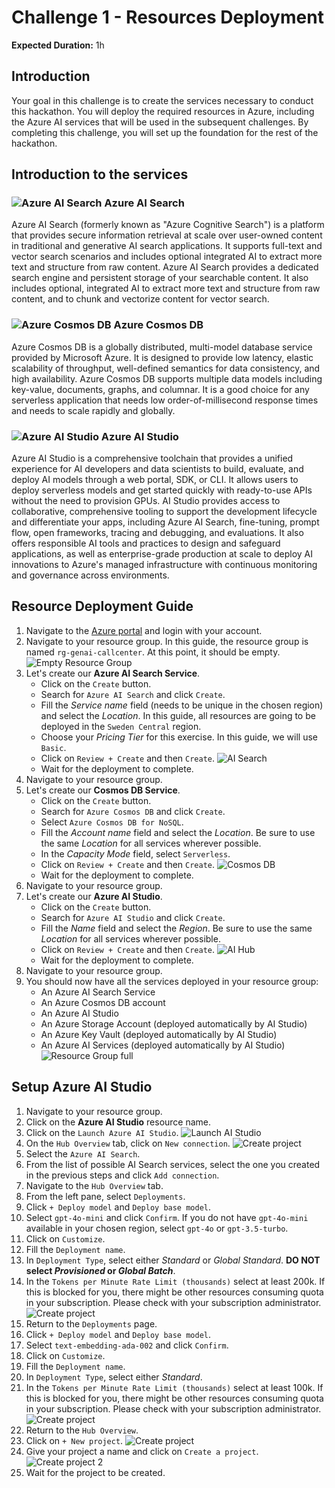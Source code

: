# Challenge 1 - Resources Deployment

**Expected Duration:** 1h

## Introduction
Your goal in this challenge is to create the services necessary to conduct this hackathon. You will deploy the required resources in Azure, including the Azure AI services that will be used in the subsequent challenges. By completing this challenge, you will set up the foundation for the rest of the hackathon.

## Introduction to the services

### ![Azure AI Search](./images/10044-icon-service-Cognitive-Search.svg) Azure AI Search
Azure AI Search (formerly known as "Azure Cognitive Search") is a platform that provides secure information retrieval at scale over user-owned content in traditional and generative AI search applications. It supports full-text and vector search scenarios and includes optional integrated AI to extract more text and structure from raw content. Azure AI Search provides a dedicated search engine and persistent storage of your searchable content. It also includes optional, integrated AI to extract more text and structure from raw content, and to chunk and vectorize content for vector search.

### ![Azure Cosmos DB](./images/10121-icon-service-Azure-Cosmos-DB.svg) Azure Cosmos DB
Azure Cosmos DB is a globally distributed, multi-model database service provided by Microsoft Azure. It is designed to provide low latency, elastic scalability of throughput, well-defined semantics for data consistency, and high availability. Azure Cosmos DB supports multiple data models including key-value, documents, graphs, and columnar. It is a good choice for any serverless application that needs low order-of-millisecond response times and needs to scale rapidly and globally.

### ![Azure AI Studio](./images/03513-icon-service-AI-Studio.svg) Azure AI Studio
Azure AI Studio is a comprehensive toolchain that provides a unified experience for AI developers and data scientists to build, evaluate, and deploy AI models through a web portal, SDK, or CLI. It allows users to deploy serverless models and get started quickly with ready-to-use APIs without the need to provision GPUs. AI Studio provides access to collaborative, comprehensive tooling to support the development lifecycle and differentiate your apps, including Azure AI Search, fine-tuning, prompt flow, open frameworks, tracing and debugging, and evaluations. It also offers responsible AI tools and practices to design and safeguard applications, as well as enterprise-grade production at scale to deploy AI innovations to Azure's managed infrastructure with continuous monitoring and governance across environments.

## Resource Deployment Guide
1. Navigate to the [Azure portal](https://portal.azure.com/#home) and login with your account.
2. Navigate to your resource group. In this guide, the resource group is named `rg-genai-callcenter`. At this point, it should be empty.
![Empty Resource Group](./images/rg_empty.png)
3. Let's create our **Azure AI Search Service**. 
    * Click on the `Create` button.
    * Search for `Azure AI Search` and click `Create`.
    * Fill the *Service name* field (needs to be unique in the chosen region) and select the *Location*. In this guide, all resources are going to be deployed in the `Sweden Central` region. 
    * Choose your *Pricing Tier* for this exercise. In this guide, we will use `Basic`.
    * Click on `Review + Create` and then `Create`.
    ![AI Search](./images/aisearch.png)
    * Wait for the deployment to complete.
4. Navigate to your resource group.
5. Let's create our **Cosmos DB Service**.
    * Click on the `Create` button.
    * Search for `Azure Cosmos DB` and click `Create`.
    * Select `Azure Cosmos DB for NoSQL`.
    * Fill the *Account name* field and select the *Location*. Be sure to use the same *Location* for all services wherever possible.
    * In the *Capacity Mode* field, select `Serverless`.
    * Click on `Review + Create` and then `Create`.
    ![Cosmos DB](./images/cosmosdb.png)
    * Wait for the deployment to complete.
6. Navigate to your resource group.
7. Let's create our **Azure AI Studio**.
    * Click on the `Create` button.
    * Search for `Azure AI Studio` and click `Create`.
    * Fill the *Name* field and select the *Region*. Be sure to use the same *Location* for all services wherever possible.
    * Click on `Review + Create` and then `Create`.
    ![AI Hub](./images/aihub.png)
    * Wait for the deployment to complete.
8. Navigate to your resource group.
9. You should now have all the services deployed in your resource group:
    * An Azure AI Search Service
    * An Azure Cosmos DB account
    * An Azure AI Studio
    * An Azure Storage Account (deployed automatically by AI Studio)
    * An Azure Key Vault (deployed automatically by AI Studio)
    * An Azure AI Services (deployed automatically by AI Studio)
    ![Resource Group full](./images/rg_full.png)

## Setup Azure AI Studio
1. Navigate to your resource group.
2. Click on the **Azure AI Studio** resource name.
3. Click on the `Launch Azure AI Studio`.
![Launch AI Studio](./images/aistudioportal.png)
4. On the `Hub Overview` tab, click on `New connection`.
![Create project](./images/aihub_connection.png)
5. Select the `Azure AI Search`.
6. From the list of possible AI Search services, select the one you created in the previous steps and click `Add connection`.
7. Navigate to the `Hub Overview` tab.
8. From the left pane, select `Deployments`.
9. Click `+ Deploy model` and `Deploy base model`.
10. Select `gpt-4o-mini` and click `Confirm`. If you do not have `gpt-4o-mini` available in your chosen region, select `gpt-4o` or `gpt-3.5-turbo`.
11. Click on `Customize`.
12. Fill the `Deployment name`.
13. In `Deployment Type`, select either *Standard* or *Global Standard*. **DO NOT select *Provisioned* or *Global Batch***.
14. In the `Tokens per Minute Rate Limit (thousands)` select at least 200k. If this is blocked for you, there might be other resources consuming quota in your subscription. Please check with your subscription administrator.
![Create project](./images/gpt4omini.png)
15. Return to the `Deployments` page.
16. Click `+ Deploy model` and `Deploy base model`.
17. Select `text-embedding-ada-002` and click `Confirm`.
18. Click on `Customize`.
19. Fill the `Deployment name`.
20. In `Deployment Type`, select either *Standard*.
21. In the `Tokens per Minute Rate Limit (thousands)` select at least 100k. If this is blocked for you, there might be other resources consuming quota in your subscription. Please check with your subscription administrator.
![Create project](./images/textembeddings.png)
22. Return to the `Hub Overview`.
23. Click on `+ New project`.
![Create project](./images/aihub_createproject.png)
24. Give your project a name and click on `Create a project`.
![Create project 2](./images/aihub_createproject2.png)
25. Wait for the project to be created.